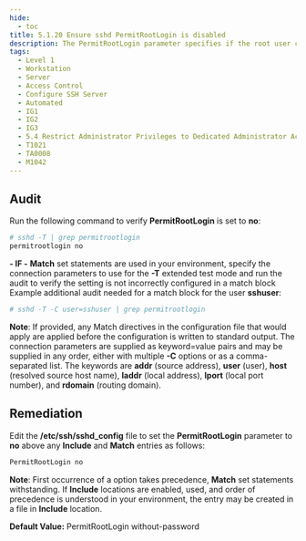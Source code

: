 ```yaml
---
hide:
  - toc
title: 5.1.20 Ensure sshd PermitRootLogin is disabled
description: The PermitRootLogin parameter specifies if the root user can log in using SSH. The default is prohibit-password.
tags:
  - Level 1
  - Workstation
  - Server
  - Access Control
  - Configure SSH Server
  - Automated
  - IG1
  - IG2
  - IG3
  - 5.4 Restrict Administrator Privileges to Dedicated Administrator Accounts
  - T1021
  - TA0008
  - M1042
---
```


## Audit
Run the following command to verify **PermitRootLogin** is set to **no**:
```bash
# sshd -T | grep permitrootlogin
permitrootlogin no
```

**- IF -** **Match** set statements are used in your environment, specify the connection parameters to use for the **-T** extended test mode and run the audit to verify the setting is not incorrectly configured in a match block
Example additional audit needed for a match block for the user **sshuser**:
```bash
# sshd -T -C user=sshuser | grep permitrootlogin
```

**Note**: If provided, any Match directives in the configuration file that would apply are applied before the configuration is written to standard output. The connection parameters are supplied as keyword=value pairs and may be supplied in any order, either with multiple **-C** options or as a comma-separated list. The keywords are **addr** (source address), **user** (user), **host** (resolved source host name), **laddr** (local address), **lport** (local port number), and **rdomain** (routing domain).

## Remediation
Edit the **/etc/ssh/sshd_config** file to set the **PermitRootLogin** parameter to **no** above any **Include** and **Match** entries as follows:
```bash
PermitRootLogin no
```
**Note**: First occurrence of a option takes precedence, **Match** set statements withstanding. If **Include** locations are enabled, used, and order of precedence is understood in your environment, the entry may be created in a file in **Include** location.

**Default Value:**
PermitRootLogin without-password
